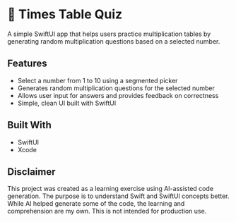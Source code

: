# 🧠 Times Table Quiz

A simple SwiftUI app that helps users practice multiplication tables by generating random multiplication questions based on a selected number.

## Features

- Select a number from 1 to 10 using a segmented picker
- Generates random multiplication questions for the selected number
- Allows user input for answers and provides feedback on correctness
- Simple, clean UI built with SwiftUI

## Built With


- SwiftUI
- Xcode

## Disclaimer

This project was created as a learning exercise using AI-assisted code generation. The purpose is to understand Swift and SwiftUI concepts better. While AI helped generate some of the code, the learning and comprehension are my own. This is not intended for production use.

